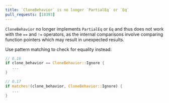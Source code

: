 ```yaml
---
title: `CloneBehavior` is no longer `PartialEq` or `Eq`
pull_requests: [18393]
---
```


`CloneBehavior` no longer implements `PartialEq` or `Eq` and thus does not work with the `==` and `!=` operators, as the internal
comparisons involve comparing function pointers which may result in unexpected results.

Use pattern matching to check for equality instead:

```rust
// 0.16
if clone_behavior == CloneBehavior::Ignore {
   ...
}

// 0.17
if matches!(clone_behavior, CloneBehavior::Ignore) {
   ...
}
```
